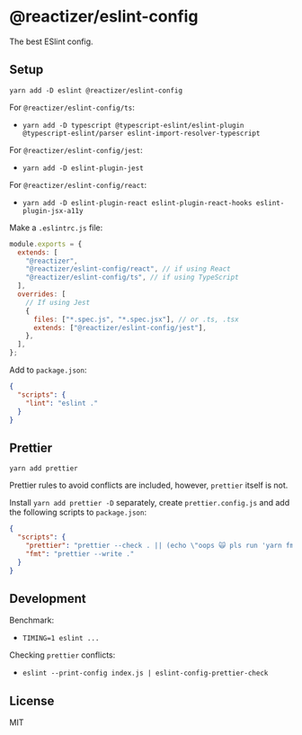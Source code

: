 # @reactizer/eslint-config

The best ESlint config.

## Setup

`yarn add -D eslint @reactizer/eslint-config`

For `@reactizer/eslint-config/ts`:

- `yarn add -D typescript @typescript-eslint/eslint-plugin @typescript-eslint/parser eslint-import-resolver-typescript`

For `@reactizer/eslint-config/jest`:

- `yarn add -D eslint-plugin-jest`

For `@reactizer/eslint-config/react`:

- `yarn add -D eslint-plugin-react eslint-plugin-react-hooks eslint-plugin-jsx-a11y`

Make a `.eslintrc.js` file:

```js
module.exports = {
  extends: [
    "@reactizer",
    "@reactizer/eslint-config/react", // if using React
    "@reactizer/eslint-config/ts", // if using TypeScript
  ],
  overrides: [
    // If using Jest
    {
      files: ["*.spec.js", "*.spec.jsx"], // or .ts, .tsx
      extends: ["@reactizer/eslint-config/jest"],
    },
  ],
};
```

Add to `package.json`:

```json
{
  "scripts": {
    "lint": "eslint ."
  }
}
```

## Prettier

`yarn add prettier`

Prettier rules to avoid conflicts are included, however, `prettier` itself is not.

Install `yarn add prettier -D` separately, create `prettier.config.js` and add the
following scripts to `package.json`:

```json
{
  "scripts": {
    "prettier": "prettier --check . || (echo \"oops 🙀 pls run 'yarn fmt'\" && exit 1)",
    "fmt": "prettier --write ."
  }
}
```

## Development

Benchmark:

- `TIMING=1 eslint ...`

Checking `prettier` conflicts:

- `eslint --print-config index.js | eslint-config-prettier-check`

## License

MIT
